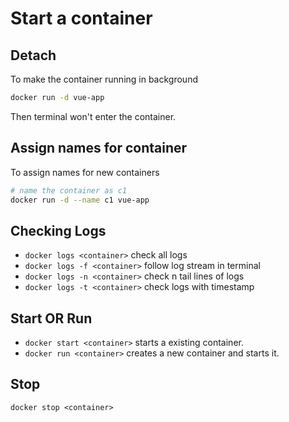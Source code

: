 # Start a container

## Detach

To make the container running in background

```bash
docker run -d vue-app 
```

Then terminal won't enter the container.

## Assign names for container

To assign names for new containers

```bash
# name the container as c1
docker run -d --name c1 vue-app 
```

## Checking Logs

- `docker logs <container>` check all logs
- `docker logs -f <container>` follow log stream in terminal
- `docker logs -n <container>` check n tail lines of logs
- `docker logs -t <container>` check logs with timestamp

## Start OR Run

- `docker start <container>` starts a existing container.
- `docker run <container>` creates a new container and starts it.

## Stop

`docker stop <container>`
